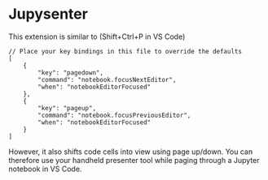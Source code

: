 # Jupysenter

This extension is similar to (Shift+Ctrl+P in VS Code)

```
// Place your key bindings in this file to override the defaults
[
    {
        "key": "pagedown",
        "command": "notebook.focusNextEditor",
        "when": "notebookEditorFocused"
    },
    {
        "key": "pageup",
        "command": "notebook.focusPreviousEditor",
        "when": "notebookEditorFocused"
    }    
]
```

However, it also shifts code cells into view using page up/down. You can therefore use your handheld presenter tool while paging through a Jupyter notebook in VS Code.